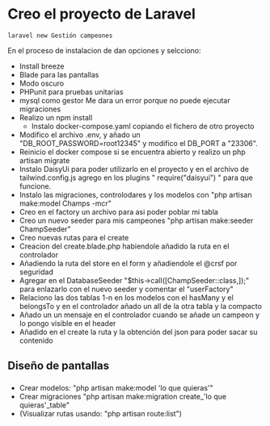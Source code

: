 # Creo el proyecto de Laravel

``laravel new Gestión campeones``

En el proceso de instalacion de dan opciones y selcciono:
* Install breeze
* Blade para las pantallas
* Modo oscuro
* PHPunit para pruebas unitarias
* mysql como gestor
Me dara un error porque no puede ejecutar migraciones
* Realizo un npm install
  * Instalo docker-compose.yaml copiando el fichero de otro proyecto 
* Modifico el archivo .env, y añado un "DB_ROOT_PASSWORD=root12345" y modifico el DB_PORT a "23306".
* Reinicio el docker compose si se encuentra abierto y realizo un php artisan migrate
* Instalo DaisyUi para poder utilizarlo en el proyecto y en el archivo de tailwind.config.js
    agrego en los plugins " require("daisyui") " para que funcione.
* Instalo las migraciones, controlodares y los modelos con "php artisan make:model Champs -mcr"
* Creo en el factory un archivo para asi poder poblar mi tabla
* Creo un nuevo seeder para mis campeones "php artisan make:seeder ChampSeeder"
* Creo nuevas rutas para el create
* Creacion del create.blade.php habiendole añadido la ruta en el controlador
* Añadiendo la ruta del store en el form y añadiendole el @crsf por seguridad
* Agregar en el DatabaseSeeder "$this->call([ChampSeeder::class,]);" para enlazarlo con el nuevo seeder y comentar el "userFactory"
* Relaciono las dos tablas 1-n en los modelos con el hasMany y el belongsTo y en el controlador añado un all de la otra tabla y la compacto
* Añado un un mensaje en el controlador cuando se añade un campeon y lo pongo visible en el header
* Añadido en el create la ruta y la obtención del json para poder sacar su contenido


## Diseño de pantallas
### 

* Crear modelos: "php artisan make:model 'lo que quieras'"
* Crear migraciones "php artisan make:migration create_'lo que quieras'_table"
* (Visualizar rutas usando: "php artisan route:list")
